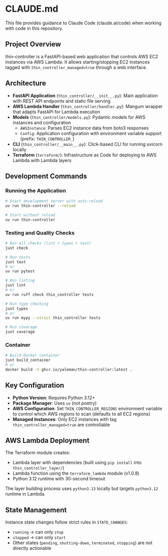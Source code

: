 # CLAUDE.md

This file provides guidance to Claude Code (claude.ai/code) when working with code in this repository.

## Project Overview

thin-controller is a FastAPI-based web application that controls AWS EC2 instances via AWS Lambda. It allows starting/stopping EC2 instances tagged with `thin_controller_managed=true` through a web interface.

## Architecture

- **FastAPI Application** (`thin_controller/__init__.py`): Main application with REST API endpoints and static file serving
- **AWS Lambda Handler** (`thin_controller/handler.py`): Mangum wrapper that adapts FastAPI for Lambda execution
- **Models** (`thin_controller/models.py`): Pydantic models for AWS instances and configuration
  - `AWSInstance`: Parses EC2 instance data from boto3 responses
  - `Config`: Application configuration with environment variable support (prefix: `THIN_CONTROLLER_`)
- **CLI** (`thin_controller/__main__.py`): Click-based CLI for running uvicorn locally
- **Terraform** (`terraform/`): Infrastructure as Code for deploying to AWS Lambda with Lambda layers

## Development Commands

### Running the Application
```bash
# Start development server with auto-reload
uv run thin-controller --reload

# Start without reload
uv run thin-controller
```

### Testing and Quality Checks
```bash
# Run all checks (lint + types + test)
just check

# Run tests
just test
# or
uv run pytest

# Run linting
just lint
# or
uv run ruff check thin_controller tests

# Run type checking
just types
# or
uv run mypy --strict thin_controller tests

# Run coverage
just coverage
```

### Container
```bash
# Build Docker container
just build_container
# or
docker build -t ghcr.io/yaleman/thin-controller:latest .
```

## Key Configuration

- **Python Version**: Requires Python 3.12+
- **Package Manager**: Uses `uv` (not poetry)
- **AWS Configuration**: Set `THIN_CONTROLLER_REGIONS` environment variable to control which AWS regions to scan (defaults to all EC2 regions)
- **Managed Instances**: Only EC2 instances with tag `thin_controller_managed=true` are controllable

## AWS Lambda Deployment

The Terraform module creates:
- Lambda layer with dependencies (built using `pip install` into `thin_controller_layer/`)
- Lambda function using the `terraform_lambda` module (v1.0.8)
- Python 3.12 runtime with 30-second timeout

The layer building process uses `python3.13` locally but targets `python3.12` runtime in Lambda.

## State Management

Instance state changes follow strict rules in `STATE_CHANGES`:
- `running` → can only `stop`
- `stopped` → can only `start`
- Other states (`pending`, `shutting-down`, `terminated`, `stopping`) are not directly actionable
